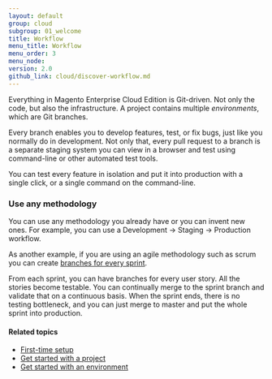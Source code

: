 ```yaml
---
layout: default
group: cloud
subgroup: 01_welcome
title: Workflow
menu_title: Workflow
menu_order: 3
menu_node: 
version: 2.0
github_link: cloud/discover-workflow.md
---
```


Everything in Magento Enterprise Cloud Edition is Git-driven. Not only the code, but also the
infrastructure. A project contains multiple *environments*, which are Git branches.

Every branch enables you to develop features, test, or fix bugs, just like you normally do in development. Not only that, every pull request to a branch is a separate staging system you can view in a browser and test using command-line or other automated test tools.

You can test every feature in isolation and put it into production with a 
single click, or a single command on the command-line.

### Use any methodology
You can use any methodology you already have or you can invent new ones. For example, you can use a Development -> Staging -> Production workflow.

As another example, if you are using an agile methodology such as scrum you can create [branches for every sprint]({{page.baseurl}}cloud/env/environments.html#cloud-env-work).

From each sprint, you can have branches for every user story. All the stories
become testable. You can continually merge to the sprint branch and validate
that on a continuous basis. When the sprint ends, there is no testing
bottleneck, and you can just merge to master and put the whole sprint into
production.

#### Related topics
*	[First-time setup]({{page.baseurl}}cloud/access-acct/first-time-setup.html)
*	[Get started with a project]({{page.baseurl}}cloud/project/project-start.html)
*	[Get started with an environment]({{page.baseurl}}cloud/env/environments-start.html)
